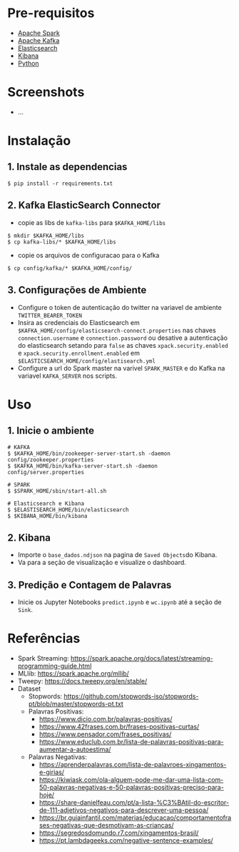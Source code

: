 # Pre-requisitos
- [Apache Spark](https://spark.apache.org/downloads.html)
- [Apache Kafka](https://kafka.apache.org/downloads)
- [Elasticsearch](https://www.elastic.co/pt/downloads/elasticsearch)
- [Kibana](https://www.elastic.co/pt/downloads/kibana)
- [Python](https://www.python.org/downloads/)

# Screenshots
- ...

# Instalação
## 1. Instale as dependencias
```
$ pip install -r requirements.txt
```
## 2. Kafka ElasticSearch Connector
- copie as libs de `kafka-libs` para `$KAFKA_HOME/libs`
```
$ mkdir $KAFKA_HOME/libs
$ cp kafka-libs/* $KAFKA_HOME/libs
```

- copie os arquivos de configuracao para o Kafka
```
$ cp config/kafka/* $KAFKA_HOME/config/
```
## 3. Configurações de Ambiente
- Configure o token de autenticação do twitter na variavel de ambiente `TWITTER_BEARER_TOKEN`
- Insira as credenciais do Elasticsearch em `$KAFKA_HOME/config/elasticsearch-connect.properties` nas chaves `connection.username` e `connection.password` ou desative a autenticação do elasticsearch setando para `false` as chaves `xpack.security.enabled` e `xpack.security.enrollment.enabled` em `$ELASTICSEARCH_HOME/config/elastisearch.yml`
- Configure a url do Spark master na varivel `SPARK_MASTER` e do Kafka na variavel `KAFKA_SERVER` nos scripts.

# Uso
## 1. Inicie o ambiente
```
# KAFKA
$ $KAFKA_HOME/bin/zookeeper-server-start.sh -daemon config/zookeeper.properties          
$ $KAFKA_HOME/bin/kafka-server-start.sh -daemon config/server.properties

# SPARK
$ $SPARK_HOME/sbin/start-all.sh

# Elasticsearch e Kibana
$ $ELASTISEARCH_HOME/bin/elasticsearch
$ $KIBANA_HOME/bin/kibana
```

## 2. Kibana
- Importe o `base_dados.ndjson` na pagina de `Saved Objects`do Kibana.
- Va para a seção de visualização e visualize o dashboard.

## 3. Predição e Contagem de Palavras
- Inicie os Jupyter Notebooks `predict.ipynb` e `wc.ipynb` até a seção de `Sink`.

# Referências
- Spark Streaming: https://spark.apache.org/docs/latest/streaming-programming-guide.html
- MLlib: https://spark.apache.org/mllib/
- Tweepy: https://docs.tweepy.org/en/stable/
- Dataset
    - Stopwords: https://github.com/stopwords-iso/stopwords-pt/blob/master/stopwords-pt.txt
    - Palavras Positivas:
        - https://www.dicio.com.br/palavras-positivas/
        - https://www.42frases.com.br/frases-positivas-curtas/
        - https://www.pensador.com/frases_positivas/
        - https://www.educlub.com.br/lista-de-palavras-positivas-para-aumentar-a-autoestima/
    - Palavras Negativas:
        - https://aprenderpalavras.com/lista-de-palavroes-xingamentos-e-girias/
        - https://kiwiask.com/ola-alguem-pode-me-dar-uma-lista-com-50-palavras-negativas-e-50-palavras-positivas-preciso-para-hoje/
        - https://share-danielfeau.com/pt/a-lista-%C3%BAtil-do-escritor-de-111-adjetivos-negativos-para-descrever-uma-pessoa/
        - https://br.guiainfantil.com/materias/educacao/comportamentofrases-negativas-que-desmotivam-as-criancas/
        - https://segredosdomundo.r7.com/xingamentos-brasil/
        - https://pt.lambdageeks.com/negative-sentence-examples/